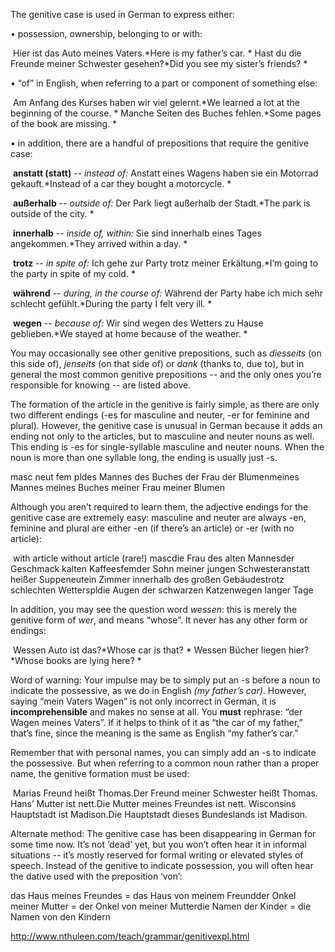 The genitive case is used in German to express either:

• possession, ownership, belonging to or with:

​     Hier ist das Auto meines Vaters.*Here is my father’s car.     *     Hast du die Freunde meiner Schwester gesehen?*Did you see my sister’s friends?     *

• “of” in English, when referring to a part or component of something else:

​     Am Anfang des Kurses haben wir viel gelernt.*We learned a lot at the beginning of the course.     *     Manche Seiten des Buches fehlen.*Some pages of the book are missing.     *

• in addition, there are a handful of prepositions that require the genitive case:

​     **anstatt (statt)** -- *instead of:*          Anstatt eines Wagens haben sie ein Motorrad gekauft.*Instead of a car they bought a motorcycle.     *

​     **außerhalb** -- *outside of:*          Der Park liegt außerhalb der Stadt.*The park is outside of the city.     *

​     **innerhalb** -- *inside of, within:*          Sie sind innerhalb eines Tages angekommen.*They arrived within a day.     *

​     **trotz** -- *in spite of:*          Ich gehe zur Party trotz meiner Erkältung.*I’m going to the party in spite of my cold.     *

​     **während** -- *during, in the course of:*          Während der Party habe ich mich sehr schlecht gefühlt.*During the party I felt very ill.     *

​     **wegen** -- *because of:*          Wir sind wegen des Wetters zu Hause geblieben.*We stayed at home because of the weather.     *

You may occasionally see other genitive prepositions, such as *diesseits* (on this side of), *jenseits* (on that side of) or *dank* (thanks to, due to), but in general the most common genitive prepositions -- and the only ones you’re responsible for knowing -- are listed above.

The formation of the article in the genitive is fairly simple, as there are only two different endings (-es for masculine and neuter, -er for feminine and plural). However, the genitive case is unusual in German because it adds an ending not only to the articles, but to masculine and neuter nouns as well. This ending is -es for single-syllable masculine and neuter nouns. When the noun is more than one syllable long, the ending is usually just -s.

masc neut fem pldes Mannes des Buches der Frau der Blumenmeines Mannes meines Buches meiner Frau meiner Blumen

Although you aren’t required to learn them, the adjective endings for the genitive case are extremely easy: masculine and neuter are always -en, feminine and plural are either -en (if there’s an article) or -er (with no article):

​                with article                       without article (rare!)        mascdie Frau des alten Mannesder Geschmack kalten Kaffeesfemder Sohn meiner jungen Schwesteranstatt heißer Suppeneutein Zimmer innerhalb des großen Gebäudestrotz schlechten Wetterspldie Augen der schwarzen Katzenwegen langer Tage

In addition, you may see the question word *wessen*: this is merely the genitive form of *wer*, and means “whose”. It never has any other form or endings:

​          Wessen Auto ist das?*Whose car is that?     *          Wessen Bücher liegen hier?*Whose books are lying here?     *

Word of warning:
Your impulse may be to simply put an -s before a noun to indicate the possessive, as we do in English *(my father’s car)*. However, saying “mein Vaters Wagen” is not only incorrect in German, it is **incomprehensible** and makes no sense at all. You **must** rephrase: “der Wagen meines Vaters”. If it helps to think of it as “the car of my father,” that’s fine, since the meaning is the same as English “my father’s car.”

Remember that with personal names, you can simply add an -s to indicate the possessive. But when referring to a common noun rather than a proper name, the genitive formation must be used:

​          Marias Freund heißt Thomas.Der Freund meiner Schwester heißt Thomas.               Hans’ Mutter ist nett.Die Mutter meines Freundes ist nett.               Wisconsins Hauptstadt ist Madison.Die Hauptstadt dieses Bundeslands ist Madison.     

Alternate method:
The genitive case has been disappearing in German for some time now. It’s not ‘dead’ yet, but you won’t often hear it in informal situations -- it’s mostly reserved for formal writing or elevated styles of speech. Instead of the genitive to indicate possession, you will often hear the dative used with the preposition ‘von’:

das Haus meines Freundes   =   das Haus von meinem Freundder Onkel meiner Mutter   =   der Onkel von meiner Mutterdie Namen der Kinder   =   die Namen von den Kindern



http://www.nthuleen.com/teach/grammar/genitivexpl.html